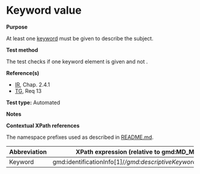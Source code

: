 
# Keyword value

**Purpose**	

At least one [keyword](#keyword) must be given to describe the subject.

**Test method**	

The test checks if one keyword element is given and not .

**Reference(s)**	 

* [IR](./README.md#IR), Chap. 2.4.1 
* [TG](./README.md#TG), Req 13

**Test type:** Automated

**Notes**

**Contextual XPath references**

The namespace prefixes used as described in [README.md](./README.md#namespaces).

Abbreviation                                   |  XPath expression (relative to gmd:MD_Metadata)
-----------------------------------------------| -------------------------------------------------------------------------
<a name="keyword"></a> Keyword  | gmd:identificationInfo[1]/*/gmd:descriptiveKeywords/*/gmd:keyword


